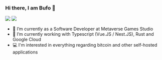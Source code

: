 ### Hi there, I am Bufo 👋

![](https://raw.githubusercontent.com/username/github-stats/master/generated/overview.svg#gh-dark-mode-only)
![](https://raw.githubusercontent.com/username/github-stats/master/generated/languages.svg#gh-dark-mode-only)

- 🔭 I’m currently as a Software Developer at Metaverse Games Studio
- 🌱 I’m currently working with Typescript (Vue.JS / Nest.JS), Rust and Google Cloud
- 💻 I'm interested in everything regarding bitcoin and other self-hosted applications
